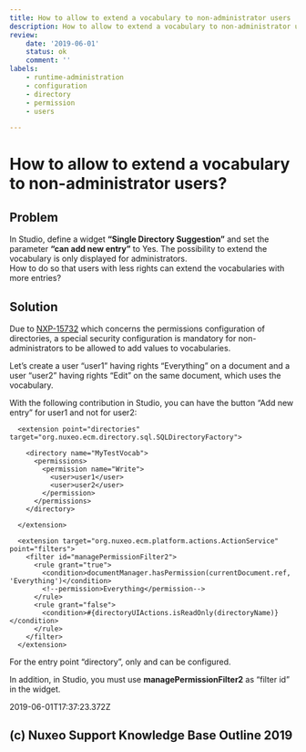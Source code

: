```yaml
---
title: How to allow to extend a vocabulary to non-administrator users
description: How to allow to extend a vocabulary to non-administrator users
review: 
    date: '2019-06-01'
    status: ok
    comment: ''
labels:
    - runtime-administration
    - configuration
    - directory
    - permission
    - users

---
```

# How to allow to extend a vocabulary to non-administrator users?
## Problem
In Studio, define a widget **“Single Directory Suggestion”** and set the parameter **“can add new entry”** to Yes.
The possibility to extend the vocabulary is only displayed for administrators.  
How to do so that users with less rights can extend the vocabularies with more entries?
## Solution
Due to [NXP-15732](https://jira.nuxeo.com/browse/NXP-15732) which concerns the permissions configuration of directories, a special security configuration is mandatory for non-administrators to be allowed to add values to vocabularies.

Let’s create a user “user1” having rights “Everything” on a document and a user “user2” having rights “Edit” on the same document, which uses the vocabulary.

With the following contribution in Studio, you can have the button “Add new entry” for user1 and not for user2:

      <extension point="directories" target="org.nuxeo.ecm.directory.sql.SQLDirectoryFactory">

        <directory name="MyTestVocab">
          <permissions>
            <permission name="Write">
              <user>user1</user>   
              <user>user2</user>   
            </permission>
          </permissions>
        </directory>

      </extension>

      <extension target="org.nuxeo.ecm.platform.actions.ActionService" point="filters">
        <filter id="managePermissionFilter2">
          <rule grant="true">
            <condition>documentManager.hasPermission(currentDocument.ref, 'Everything')</condition>
            <!--permission>Everything</permission-->
          </rule>
          <rule grant="false">
            <condition>#{directoryUIActions.isReadOnly(directoryName)}</condition>
          </rule>
        </filter>
      </extension>

For the entry point “directory”, only <user> and <group> can be configured.  

In addition, in Studio, you must use **managePermissionFilter2** as “filter id” in the widget.


2019-06-01T17:37:23.372Z
## (c) Nuxeo Support Knowledge Base Outline 2019
